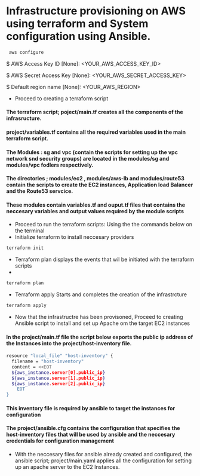 # Infrastructure provisioning on AWS using terraform and System configuration using Ansible. 
```bash 
 aws configure
 ```

$ AWS Access Key ID [None]: <YOUR_AWS_ACCESS_KEY_ID>

$ AWS Secret Access Key [None]: <YOUR_AWS_SECRET_ACCESS_KEY>

$ Default region name [None]: <YOUR_AWS_REGION>

* Proceed to creating a terraform script 

#### The terraform script; poject/main.tf creates all the components of the infrasructure. 
#### <b>project/variables.tf</b> contains all the required variables used in the main terraform script. 
#### The Modules : sg and vpc (contain the scripts for setting up the vpc network snd security groups) are located in the modules/sg and modules/vpc fodlers respectively. 
#### The directories ; modules/ec2 , modules/aws-lb and modules/route53 contain the scripts to create the EC2 instances, Application load Balancer and the Route53 servcice. 
#### <b>These modules contain variables.tf and ouput.tf files that contains the neccesary variables and output values required by the module scripts </b>

* Proceed to run the terraform scripts: Using the the commands below on the terminal 
* Initialize terraform to install neccesary providers 
```bash 
terraform init 
 ```
* Terraform plan displays the events that wil be initiated with the terraform scripts 
* 
```bash 
terraform plan 
 ```
* Terraform apply Starts and completes the creation of the infrastrcture

 ```bash 
terraform apply
 ```



* Now that the infrastructre has been provisoned, Proceed to creating Ansible script to install and set up Apache om the target EC2 instances 

#### In the project/main.tf file the script below exports the public ip address of the Instances into the project/host-inventory file.

```bash 
resource "local_file" "host-inventory" {
  filename = "host-inventory"
  content = <<EOT
  ${aws_instance.server[0].public_ip}
  ${aws_instance.server[1].public_ip}
  ${aws_instance.server[2].public_ip}
    EOT
}
 ```
 #### This inventory file is required  by ansible to target the instances for configuration 
 
 #### The project/ansible.cfg contains the configuration that specifies the host-inventory files that will be used by ansible and the neccesary credentials for configuration management 
 
 *  With the neccesary files for ansible already created and configured, the ansible script; project/main.yaml applies all the configuration for setting up an apache server to the EC2 Instances. 





